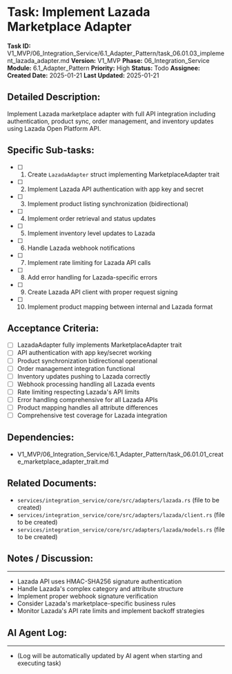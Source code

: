 # Task: Implement Lazada Marketplace Adapter

**Task ID:** V1_MVP/06_Integration_Service/6.1_Adapter_Pattern/task_06.01.03_implement_lazada_adapter.md
**Version:** V1_MVP
**Phase:** 06_Integration_Service
**Module:** 6.1_Adapter_Pattern
**Priority:** High
**Status:** Todo
**Assignee:**
**Created Date:** 2025-01-21
**Last Updated:** 2025-01-21

## Detailed Description:
Implement Lazada marketplace adapter with full API integration including authentication, product sync, order management, and inventory updates using Lazada Open Platform API.

## Specific Sub-tasks:
- [ ] 1. Create `LazadaAdapter` struct implementing MarketplaceAdapter trait
- [ ] 2. Implement Lazada API authentication with app key and secret
- [ ] 3. Implement product listing synchronization (bidirectional)
- [ ] 4. Implement order retrieval and status updates
- [ ] 5. Implement inventory level updates to Lazada
- [ ] 6. Handle Lazada webhook notifications
- [ ] 7. Implement rate limiting for Lazada API calls
- [ ] 8. Add error handling for Lazada-specific errors
- [ ] 9. Create Lazada API client with proper request signing
- [ ] 10. Implement product mapping between internal and Lazada format

## Acceptance Criteria:
- [ ] LazadaAdapter fully implements MarketplaceAdapter trait
- [ ] API authentication with app key/secret working
- [ ] Product synchronization bidirectional operational
- [ ] Order management integration functional
- [ ] Inventory updates pushing to Lazada correctly
- [ ] Webhook processing handling all Lazada events
- [ ] Rate limiting respecting Lazada's API limits
- [ ] Error handling comprehensive for all Lazada APIs
- [ ] Product mapping handles all attribute differences
- [ ] Comprehensive test coverage for Lazada integration

## Dependencies:
- V1_MVP/06_Integration_Service/6.1_Adapter_Pattern/task_06.01.01_create_marketplace_adapter_trait.md

## Related Documents:
- `services/integration_service/core/src/adapters/lazada.rs` (file to be created)
- `services/integration_service/core/src/adapters/lazada/client.rs` (file to be created)
- `services/integration_service/core/src/adapters/lazada/models.rs` (file to be created)

## Notes / Discussion:
---
* Lazada API uses HMAC-SHA256 signature authentication
* Handle Lazada's complex category and attribute structure
* Implement proper webhook signature verification
* Consider Lazada's marketplace-specific business rules
* Monitor Lazada's API rate limits and implement backoff strategies

## AI Agent Log:
---
* (Log will be automatically updated by AI agent when starting and executing task)
